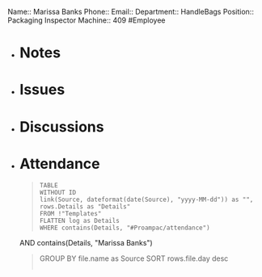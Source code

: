 Name:: Marissa Banks
Phone:: 
Email:: 
Department:: HandleBags
Position:: Packaging Inspector
Machine:: 409
#Employee
- # Notes
- # Issues
- # Discussions
- # Attendance
  
  > ```dataview
  > TABLE
  > WITHOUT ID
  > link(Source, dateformat(date(Source), "yyyy-MM-dd")) as "",
  > rows.Details as "Details"
  > FROM !"Templates"
  > FLATTEN log as Details
  > WHERE contains(Details, "#Proampac/attendance")
   AND contains(Details, "Marissa Banks")
  > GROUP BY file.name as Source
  > SORT rows.file.day desc
  > ```